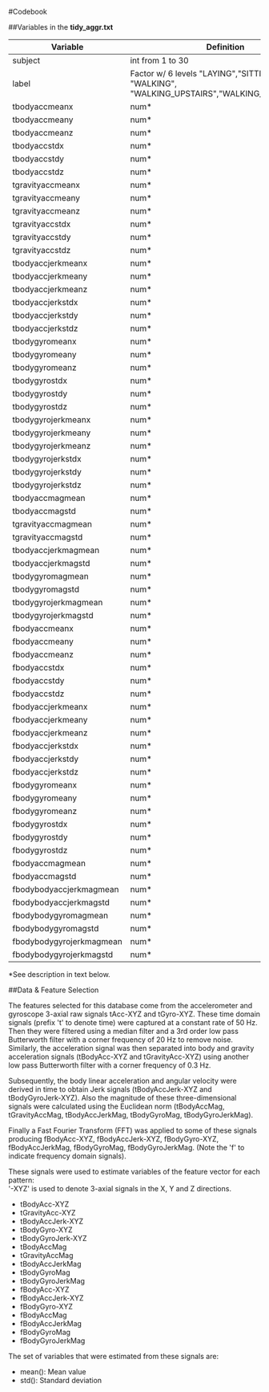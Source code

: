 ﻿

#Codebook

##Variables in the **tidy_aggr.txt**

Variable | Definition
---------|-----------
subject                 | int  from 1  to 30
label                   | Factor w/ 6 levels "LAYING","SITTING", "LAYIN", "WALKING", "WALKING_UPSTAIRS","WALKING_DOWNSTAIRS"
tbodyaccmeanx           | num*
tbodyaccmeany           | num*
tbodyaccmeanz           | num* 
tbodyaccstdx            | num*   
tbodyaccstdy            | num* 
tbodyaccstdz            | num*
tgravityaccmeanx        | num*
tgravityaccmeany        | num* 
tgravityaccmeanz        | num*  
tgravityaccstdx         | num*  
tgravityaccstdy         | num* 
tgravityaccstdz         | num* 
tbodyaccjerkmeanx       | num*
tbodyaccjerkmeany       | num*
tbodyaccjerkmeanz       | num* 
tbodyaccjerkstdx        | num*
tbodyaccjerkstdy        | num* 
tbodyaccjerkstdz        | num*  
tbodygyromeanx          | num*  
tbodygyromeany          | num* 
tbodygyromeanz          | num*  
tbodygyrostdx           | num*  
tbodygyrostdy           | num*  
tbodygyrostdz           | num* 
tbodygyrojerkmeanx      | num*  
tbodygyrojerkmeany      | num*  
tbodygyrojerkmeanz      | num*  
tbodygyrojerkstdx       | num*  
tbodygyrojerkstdy       | num*  
tbodygyrojerkstdz       | num*  
tbodyaccmagmean         | num*  
tbodyaccmagstd          | num*  
tgravityaccmagmean      | num*  
tgravityaccmagstd       | num*  
tbodyaccjerkmagmean     | num*  
tbodyaccjerkmagstd      | num*  
tbodygyromagmean        | num*  
tbodygyromagstd         | num*  
tbodygyrojerkmagmean    | num*  
tbodygyrojerkmagstd     | num*  
fbodyaccmeanx           | num*  
fbodyaccmeany           | num*  
fbodyaccmeanz           | num*  
fbodyaccstdx            | num*  
fbodyaccstdy            | num*  
fbodyaccstdz            | num*  
fbodyaccjerkmeanx       | num* 
fbodyaccjerkmeany       | num* 
fbodyaccjerkmeanz       | num*  
fbodyaccjerkstdx        | num*  
fbodyaccjerkstdy        | num*  
fbodyaccjerkstdz        | num*  
fbodygyromeanx          | num* 
fbodygyromeany          | num*  
fbodygyromeanz          | num*  
fbodygyrostdx           | num*  
fbodygyrostdy           | num*  
fbodygyrostdz           | num*  
fbodyaccmagmean         | num* 
fbodyaccmagstd          | num*  
fbodybodyaccjerkmagmean | num*  
fbodybodyaccjerkmagstd  | num* 
fbodybodygyromagmean    | num*  
fbodybodygyromagstd     | num*  
fbodybodygyrojerkmagmean| num*  
fbodybodygyrojerkmagstd | num* 
*See description in text below.

##Data & Feature Selection 

The features selected for this database come from the accelerometer and gyroscope 3-axial raw signals tAcc-XYZ and tGyro-XYZ. These time domain signals (prefix 't' to denote time) were captured at a constant rate of 50 Hz. Then they were filtered using a median filter and a 3rd order low pass Butterworth filter with a corner frequency of 20 Hz to remove noise. Similarly, the acceleration signal was then separated into body and gravity acceleration signals (tBodyAcc-XYZ and tGravityAcc-XYZ) using another low pass Butterworth filter with a corner frequency of 0.3 Hz. 

Subsequently, the body linear acceleration and angular velocity were derived in time to obtain Jerk signals (tBodyAccJerk-XYZ and tBodyGyroJerk-XYZ). Also the magnitude of these three-dimensional signals were calculated using the Euclidean norm (tBodyAccMag, tGravityAccMag, tBodyAccJerkMag, tBodyGyroMag, tBodyGyroJerkMag). 

Finally a Fast Fourier Transform (FFT) was applied to some of these signals producing fBodyAcc-XYZ, fBodyAccJerk-XYZ, fBodyGyro-XYZ, fBodyAccJerkMag, fBodyGyroMag, fBodyGyroJerkMag. (Note the 'f' to indicate frequency domain signals). 

These signals were used to estimate variables of the feature vector for each pattern:  
'-XYZ' is used to denote 3-axial signals in the X, Y and Z directions.

* tBodyAcc-XYZ
* tGravityAcc-XYZ
* tBodyAccJerk-XYZ
* tBodyGyro-XYZ
* tBodyGyroJerk-XYZ
* tBodyAccMag
* tGravityAccMag
* tBodyAccJerkMag
* tBodyGyroMag
* tBodyGyroJerkMag
* fBodyAcc-XYZ
* fBodyAccJerk-XYZ
* fBodyGyro-XYZ
* fBodyAccMag
* fBodyAccJerkMag
* fBodyGyroMag
* fBodyGyroJerkMag

The set of variables that were estimated from these signals are: 
* mean(): Mean value
* std(): Standard deviation